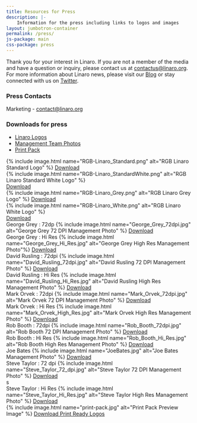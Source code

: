 ```yaml
---
title: Resources for Press
description: |-
    Information for the press including links to logos and images
layout: jumbotron-container
permalink: /press/
js-package: main
css-package: press
---
```


Thank you for your interest in Linaro. If you are not a member of the media and have a question or inquiry, please contact us at [contactus@linaro.org](mailto:contactus@linaro.org). For more information about Linaro news, please visit our [Blog](/blog "Linaro Blog") or stay connected with us on [Twitter](http://twitter.com/linaroorg "Linaro on Twitter").

### Press Contacts

Marketing - [contact@linaro.org](mailto:contact@linaro.org)

### Downloads for press

<ul class="nav nav-tabs" role="tablist">

  <li role="presentation" class="active">
    <a href="#linaro-logos" role="tab" data-toggle="tab">
        Linaro Logos
    </a>
  </li>

  <li role="presentation">
    <a href="#management-team-photos" role="tab" data-toggle="tab">
        Management Team Photos
    </a>
  </li>

  <li role="presentation">
    <a href="#print-pack" role="tab" data-toggle="tab">
        Print Pack
    </a>
  </li>

</ul>


<div class="tab-content">
<div role="tabpanel" class="tab-pane tab-pane-legal active" id="linaro-logos">
<div class="row downloads-row">
<div class="col-sm-3 text-center" markdown="1">
{% include image.html name="RGB-Linaro_Standard.png" alt="RGB Linaro Standard Logo" %}
<a href="/assets/images/people/CMYK-Linaro_Standard.eps" class="btn linaro-download-button">Download</a>
</div>
<div class="col-sm-3 text-center" markdown="1">
<div class="dark" markdown="1">
{% include image.html name="RGB-Linaro_StandardWhite.png" alt="RGB Linaro Standard White Logo" %}
</div>
<a href="/assets/images/people/CMYK-Linaro_StandardWhite.eps" class="btn linaro-download-button">Download</a>
</div>
<div class="col-sm-3 text-center" markdown="1">
{% include image.html name="RGB-Linaro_Grey.png" alt="RGB Linaro Grey Logo" %}
<a href="/assets/images/people/CMYK-Linaro_Grey.eps" class="btn linaro-download-button">Download</a>
</div>
<div class="col-sm-3 text-center" markdown="1">
<div class="dark" markdown="1">
{% include image.html name="RGB-Linaro_White.png" alt="RGB Linaro White Logo" %}
</div>
<a href="/assets/images/people/CMYK-Linaro_White.eps" class="btn linaro-download-button">Download</a>
</div>
</div>
</div>



<div role="tabpanel" class="tab-pane tab-pane-legal" id="management-team-photos">
<div class="row">
<div class="col-sm-3 " markdown="1">
George Grey : 72dp
{% include image.html name="George_Grey_72dpi.jpg" alt="George Grey 72 DPI Management Photo" %}
<a href="/assets/images/people/George_Grey_72dpi.jpg" class="btn linaro-download-button" download>Download</a>
</div>
<div class="col-sm-3" markdown="1">
George Grey : Hi Res
{% include image.html name="George_Grey_Hi_Res.jpg" alt="George Grey High Res Management Photo"%}
<a href="/assets/images/people/George_Grey_Hi_Res.jpg" class="btn linaro-download-button" download>Download</a>
</div>
<div class="col-sm-3" markdown="1">
David Rusling : 72dpi
{% include image.html name="David_Rusling_72dpi.jpg" alt="David Rusling 72 DPI Management Photo" %}
<a href="/assets/images/people/David_Rusling_72dpi.jpg" class="btn linaro-download-button" download>Download</a>
</div>
<div class="col-sm-3" markdown="1">
David Rusling : Hi Res
{% include image.html name="David_Rusling_Hi_Res.jpg" alt="David Rusling High Res Management Photo" %}
<a href="/assets/images/people/David_Rusling_Hi_Res.jpg" class="btn linaro-download-button" download>Download</a>
</div>
</div>
<div class="row">
<div class="col-sm-3 " markdown="1">
Mark Orvek : 72dpi
{% include image.html name="Mark_Orvek_72dpi.jpg" alt="Mark Orvek 72 DPI Management Photo" %}
<a href="/assets/images/people/Mark_Orvek_72dpi.jpg" class="btn linaro-download-button" download>Download</a>
</div>
<div class="col-sm-3" markdown="1">
Mark Orvek : Hi Res
{% include image.html name="Mark_Orvek_High_Res.jpg" alt="Mark Orvek High Res Management Photo" %}
<a href="/assets/images/people/Mark_Orvek_High_Res.jpg" class="btn linaro-download-button" download>Download</a>
</div>
<div class="col-sm-3" markdown="1">
Rob Booth : 72dpi
{% include image.html name="Rob_Booth_72dpi.jpg" alt="Rob Booth 72 DPI Management Photo" %}
<a href="/assets/images/people/Rob_Booth_72dpi.jpg" class="btn linaro-download-button" download>Download</a>
</div>
<div class="col-sm-3" markdown="1">
Rob Booth : Hi Res
{% include image.html name="Rob_Booth_Hi_Res.jpg" alt="Rob Booth High Res Management Photo" %}
<a href="/assets/images/people/Rob_Booth_Hi_Res.jpg" class="btn linaro-download-button" download>Download</a>
</div>
</div>
<div class="row">
<div class="col-sm-3 " markdown="1">
Joe Bates
{% include image.html name="JoeBates.jpg" alt="Joe Bates Management Photo" %}
<a href="/assets/images/people/JoeBates.jpg" class="btn linaro-download-button" download>Download</a>
</div>
<div class="col-sm-3" markdown="1">
Steve Taylor : 72 dpi
{% include image.html name="Steve_Taylor_72_dpi.jpg" alt="Steve Taylor 72 DPI Management Photo" %}
<a href="/assets/images/people/Steve_Taylor_72_dpi.jpg" class="btn linaro-download-button" download>Download</a>
</div>s
<div class="col-sm-3" markdown="1">
Steve Taylor : Hi Res
{% include image.html name="Steve_Taylor_Hi_Res.jpg" alt="Steve Taylor High Res Management Photo" %}
<a href="/assets/images/people/Steve_Taylor_Hi_Res.jpg" class="btn linaro-download-button" download>Download</a>
</div>
</div>
</div>


<div role="tabpanel" class="tab-pane tab-pane-legal text-center" id="print-pack" markdown="1">
{% include image.html name="print-pack.jpg" alt="Print Pack Preview Image" %}
<a href="/assets/downloads/linaro-logo-print.zip" class="btn linaro-download-button" download>Download Print Ready Logos</a>
</div>

</div>
